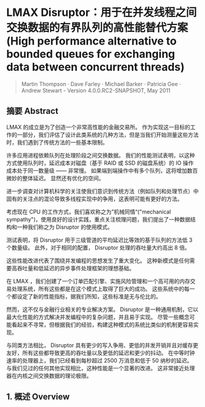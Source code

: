 # LMAX Disruptor：用于在并发线程之间交换数据的有界队列的高性能替代方案 (High performance alternative to bounded queues for exchanging data between concurrent threads)

> Martin Thompson · Dave Farley · Michael Barker · Patricia Gee · Andrew Stewart - Version 4.0.0.RC2-SNAPSHOT, May 2011

## 摘要 Abstract

LMAX 的成立是为了创造一个非常高性能的金融交易所。
作为实现这一目标的工作的一部分，我们评估了设计此类系统的几种方法，但是当我们开始测量这些方法时，我们遇到了传统方法的一些基本限制。

许多应用进程依赖队列在处理阶段之间交换数据。
我们的性能测试表明，以这种方式使用队列时，延迟成本对磁盘（基于 RAID 或 SSD 的磁盘系统）的 IO 操作成本处于同一数量级 —— 非常慢。
如果端到端操作中有多个队列，这将增加数百微妙的整体延迟。
显然还有优化的空间。

进一步调查对计算机科学的关注使我们意识到传统方法（例如队列和处理节点）中固有的关注点的混论导致多线程实现中的争用，这表明可能有更好的方法。

考虑现在 CPU 的工作方式，我们喜欢称之为”机械同情“("mechanical sympathy")，使用良好的设计实践，重点关注梳理问题，我们提出了一种数据结构和一种我们称之为 Disruptor 的使用模式。

测试表明，将 Disruptor 用于三级管道的平均延迟比等效的基于队列的方法低 3 个数量级。
此外，对于相同的配置， Disruptor 处理的吞吐量大约高出 8 倍。

这些性能改进代表了围绕并发编程的思想发生了重大变化。
这种新模式是任何需要高吞吐量和低延迟的异步事件处理框架的理想基础。

在 LMAX ，我们创建了一个订单匹配引擎、实施风险管理和一个高可用的内存交易处理系统，所有这些都是在这个模式上取得了巨大的成功。
这些系统中的每一个都设定了新的性能指标，据我们所知，这些标准是无与伦比的。

然而，这不仅与金融行业相关的专业解决方案。
Disruptor 是一种通用机制，它以最大化性能的方式解决并发编程中的复杂问题，并且易于实现。
尽管一些概念可能看起来不寻常，但根据我们的经验，构建这种模式的系统比类似的机制更容易实现。

与同类方法相比， Disruptor 具有更少的写入争用、更低的并发开销并且对缓存更友好，所有这些都导致更高的吞吐量以及更低的延迟和更少的抖动。
在中等时钟速率的处理器上，我们已经看到每秒超过 2500 万消息和低于 50 纳秒的延迟。
与我们见过的任何其他实现相比，这种性能是一个显著的改进。
这非常接近处理器在内核之间交换数据的理论极限。

## 1. 概述 Overview
